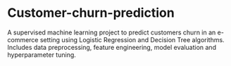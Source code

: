 # Customer-churn-prediction
A supervised machine learning project to predict customers churn in an e-commerce setting using Logistic Regression and Decision Tree algorithms. Includes data preprocessing, feature engineering, model evaluation and hyperparameter tuning.
